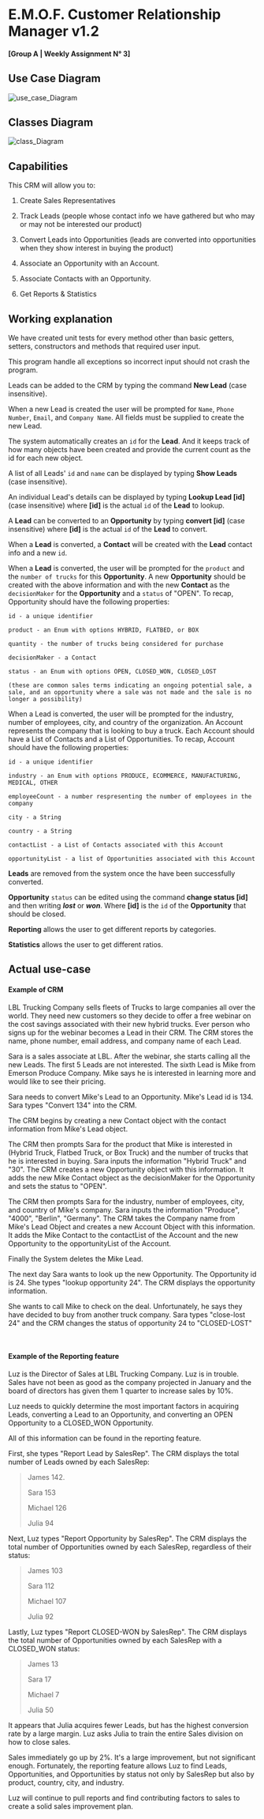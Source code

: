 # E.M.O.F. Customer Relationship Manager v1.2

#### [Group A | Weekly Assignment N° 3]


## Use Case Diagram


![use_case_Diagram](src/main/resources/Static/images/use-case-diagram.png)


## Classes Diagram


![class_Diagram](src/main/resources/Static/images/class-diagram.JPG)

## Capabilities

This CRM will allow you to:


1. Create Sales Representatives

2. Track Leads (people whose contact info we have gathered but who may or may not be interested our product)

3. Convert Leads into Opportunities (leads are converted into opportunities when they show interest in buying the product)

4. Associate an Opportunity with an Account.

5. Associate Contacts with an Opportunity.

6. Get Reports & Statistics


## Working explanation

We have created unit tests for every method other than basic getters, setters, constructors and methods that required user input.

This program handle all exceptions so incorrect input should not crash the program.

Leads can be added to the CRM by typing the command **New Lead** (case insensitive).

When a new Lead is created the user will be prompted for ```Name```, ```Phone Number```, ```Email```, and ```Company Name```. All fields must be supplied to create the new Lead.

The system automatically creates an ```id``` for the **Lead**. And it keeps track of how many objects have been created and provide the current count as the id for each new object.

A list of all Leads' ```id``` and ```name``` can be displayed by typing **Show Leads** (case insensitive).

An individual Lead's details can be displayed by typing **Lookup Lead [id]** (case insensitive) where **[id]** is the actual ```id``` of the **Lead** to lookup.

A **Lead** can be converted to an **Opportunity** by typing **convert [id]** (case insensitive) where **[id]** is the actual ```id``` of the **Lead** to convert.

When a **Lead** is converted, a **Contact** will be created with the **Lead** contact info and a new ```id```.

When a **Lead** is converted, the user will be prompted for the ```product``` and the ```number of trucks``` for this **Opportunity**. A new **Opportunity** should be created with the above information and with the new **Contact** as the ```decisionMaker``` for the **Opportunity** and a ```status``` of "OPEN". To recap, Opportunity should have the following properties:


    id - a unique identifier

    product - an Enum with options HYBRID, FLATBED, or BOX

    quantity - the number of trucks being considered for purchase

    decisionMaker - a Contact

    status - an Enum with options OPEN, CLOSED_WON, CLOSED_LOST 

    (these are common sales terms indicating an ongoing potential sale, a sale, and an opportunity where a sale was not made and the sale is no longer a possibility)


When a Lead is converted, the user will be prompted for the industry, number of employees, city, and country of the organization. An Account represents the company that is looking to buy a truck. Each Account should have a List of Contacts and a List of Opportunities. To recap, Account should have the following properties:


    id - a unique identifier

    industry - an Enum with options PRODUCE, ECOMMERCE, MANUFACTURING, MEDICAL, OTHER

    employeeCount - a number respresenting the number of employees in the company

    city - a String

    country - a String

    contactList - a List of Contacts associated with this Account

    opportunityList - a list of Opportunities associated with this Account


**Leads** are removed from the system once the have been successfully converted.


**Opportunity** ```status``` can be edited using the command **change status [id]** and then writing ***lost*** or ***won***. Where **[id]** is the ```id``` of the **Opportunity** that should be closed.


**Reporting** allows the user to get different reports by categories.


**Statistics** allows the user to get different ratios.


## Actual use-case

#### Example of CRM

LBL Trucking Company sells fleets of Trucks to large companies all over the world. They need new customers so they decide to offer a free webinar on the cost savings associated with their new hybrid trucks. Ever person who signs up for the webinar becomes a Lead in their CRM. The CRM stores the name, phone number, email address, and company name of each Lead.

Sara is a sales associate at LBL. After the webinar, she starts calling all the new Leads. The first 5 Leads are not interested. The sixth Lead is Mike from Emerson Produce Company. Mike says he is interested in learning more and would like to see their pricing.

Sara needs to convert Mike's Lead to an Opportunity. Mike's Lead id is 134. Sara types "Convert 134" into the CRM.

The CRM begins by creating a new Contact object with the contact information from Mike's Lead object.

The CRM then prompts Sara for the product that Mike is interested in (Hybrid Truck, Flatbed Truck, or Box Truck) and the number of trucks that he is interested in buying. Sara inputs the information "Hybrid Truck" and "30". The CRM creates a new Opportunity object with this information. It adds the new Mike Contact object as the decisionMaker for the Opportunity and sets the status to "OPEN".

The CRM then prompts Sara for the industry, number of employees, city, and country of Mike's company. Sara inputs the information "Produce", "4000", "Berlin", "Germany". The CRM takes the Company name from Mike's Lead Object and creates a new Account Object with this information. It adds the Mike Contact to the contactList of the Account and the new Opportunity to the opportunityList of the Account.

Finally the System deletes the Mike Lead.

The next day Sara wants to look up the new Opportunity. The Opportunity id is 24. She types "lookup opportunity 24". The CRM displays the opportunity information.

She wants to call Mike to check on the deal. Unfortunately, he says they have decided to buy from another truck company. Sara types "close-lost 24" and the CRM changes the status of opportunity 24 to "CLOSED-LOST"

<br>

#### Example of the Reporting feature

Luz is the Director of Sales at LBL Trucking Company. Luz is in trouble. Sales have not been as good as the company projected in January and the board of directors has given them 1 quarter to increase sales by 10%.

Luz needs to quickly determine the most important factors in acquiring Leads, converting a Lead to an Opportunity, and converting an OPEN Opportunity to a CLOSED_WON Opportunity.

All of this information can be found in the reporting feature.

First, she types "Report Lead by SalesRep". The CRM displays the total number of Leads owned by each SalesRep:

> James 142.
> 
> Sara 153
> 
> Michael 126
> 
> Julia 94

Next, Luz types "Report Opportunity by SalesRep". The CRM displays the total number of Opportunities owned by each SalesRep, regardless of their status:

> James 103
>
> Sara 112
>
> Michael 107
>
> Julia 92

Lastly, Luz types "Report CLOSED-WON by SalesRep". The CRM displays the total number of Opportunities owned by each SalesRep with a CLOSED_WON status:

> James 13
>
> Sara 17
>
> Michael 7
>
> Julia 50

It appears that Julia acquires fewer Leads, but has the highest conversion rate by a large margin. Luz asks Julia to train the entire Sales division on how to close sales.

Sales immediately go up by 2%. It's a large improvement, but not significant enough. Fortunately, the reporting feature allows Luz to find Leads, Opportunities, and Opportunities by status not only by SalesRep but also by product, country, city, and industry.

Luz will continue to pull reports and find contributing factors to sales to create a solid sales improvement plan.
